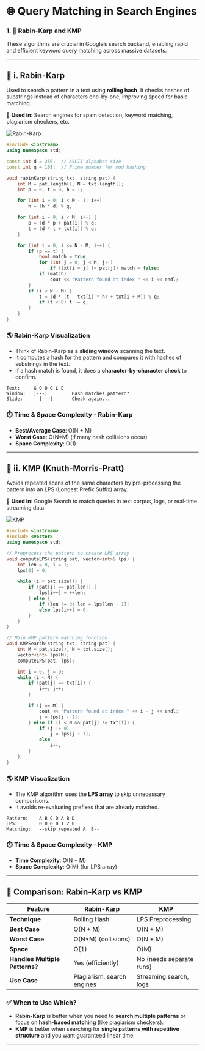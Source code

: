 # 🌐 Query Matching in Search Engines

### 1. 🧠 Rabin-Karp and KMP
These algorithms are crucial in Google’s search backend, enabling rapid and efficient keyword query matching across massive datasets.

---

## 📌 i. Rabin-Karp  
Used to search a pattern in a text using **rolling hash**. It checks hashes of substrings instead of characters one-by-one, improving speed for basic matching.

📍 **Used in**: Search engines for spam detection, keyword matching, plagiarism checkers, etc.

![Rabin-Karp](https://miro.medium.com/v2/resize:fit:786/format:webp/1*UOdKjOaHZG_fYy9r3-ANAA.png)

```cpp
#include <iostream>
using namespace std;

const int d = 256;  // ASCII alphabet size
const int q = 101;  // Prime number for mod hashing

void rabinKarp(string txt, string pat) {
    int M = pat.length(), N = txt.length();
    int p = 0, t = 0, h = 1;

    for (int i = 0; i < M - 1; i++)
        h = (h * d) % q;

    for (int i = 0; i < M; i++) {
        p = (d * p + pat[i]) % q;
        t = (d * t + txt[i]) % q;
    }

    for (int i = 0; i <= N - M; i++) {
        if (p == t) {
            bool match = true;
            for (int j = 0; j < M; j++)
                if (txt[i + j] != pat[j]) match = false;
            if (match)
                cout << "Pattern found at index " << i << endl;
        }
        if (i < N - M) {
            t = (d * (t - txt[i] * h) + txt[i + M]) % q;
            if (t < 0) t += q;
        }
    }
}
```

### 🌎 Rabin-Karp Visualization

- Think of Rabin-Karp as a **sliding window** scanning the text.
- It computes a hash for the pattern and compares it with hashes of substrings in the text.
- If a hash match is found, it does a **character-by-character check** to confirm.

```
Text:     G O O G L E
Window:   |---|         Hash matches pattern?
Slide:      |---|       Check again...
```

### ⏱️ Time & Space Complexity - Rabin-Karp
- **Best/Average Case**: O(N + M)
- **Worst Case**: O(N*M) (if many hash collisions occur)
- **Space Complexity**: O(1)

---

## 📌 ii. KMP (Knuth-Morris-Pratt)  
Avoids repeated scans of the same characters by pre-processing the pattern into an LPS (Longest Prefix Suffix) array.

📍 **Used in**: Google Search to match queries in text corpus, logs, or real-time streaming data.

![KMP](https://upload.wikimedia.org/wikipedia/commons/thumb/5/5d/Kmp_search_example_8-1-0.svg/1280px-Kmp_search_example_8-1-0.svg.png)

```cpp
#include <iostream>
#include <vector>
using namespace std;

// Preprocess the pattern to create LPS array
void computeLPS(string pat, vector<int>& lps) {
    int len = 0, i = 1;
    lps[0] = 0;

    while (i < pat.size()) {
        if (pat[i] == pat[len]) {
            lps[i++] = ++len;
        } else {
            if (len != 0) len = lps[len - 1];
            else lps[i++] = 0;
        }
    }
}

// Main KMP pattern matching function
void KMPSearch(string txt, string pat) {
    int M = pat.size(), N = txt.size();
    vector<int> lps(M);
    computeLPS(pat, lps);

    int i = 0, j = 0;
    while (i < N) {
        if (pat[j] == txt[i]) {
            i++; j++;
        }

        if (j == M) {
            cout << "Pattern found at index " << i - j << endl;
            j = lps[j - 1];
        } else if (i < N && pat[j] != txt[i]) {
            if (j != 0)
                j = lps[j - 1];
            else
                i++;
        }
    }
}
```

### 🌎 KMP Visualization

- The KMP algorithm uses the **LPS array** to skip unnecessary comparisons.
- It avoids re-evaluating prefixes that are already matched.

```
Pattern:    A B C D A B D
LPS:        0 0 0 0 1 2 0
Matching:   --skip repeated A, B--
```

### ⏱️ Time & Space Complexity - KMP
- **Time Complexity**: O(N + M)
- **Space Complexity**: O(M) (for LPS array)

---

## 🔄 Comparison: Rabin-Karp vs KMP

| Feature              | Rabin-Karp            | KMP                      |
|---------------------|------------------------|---------------------------|
| **Technique**        | Rolling Hash           | LPS Preprocessing         |
| **Best Case**        | O(N + M)               | O(N + M)                  |
| **Worst Case**       | O(N*M) (collisions)    | O(N + M)                  |
| **Space**            | O(1)                   | O(M)                      |
| **Handles Multiple Patterns?** | Yes (efficiently) | No (needs separate runs) |
| **Use Case**         | Plagiarism, search engines | Streaming search, logs |

### ✅ When to Use Which?
- **Rabin-Karp** is better when you need to **search multiple patterns** or focus on **hash-based matching** (like plagiarism checkers).
- **KMP** is better when searching for **single patterns with repetitive structure** and you want guaranteed linear time.

---

